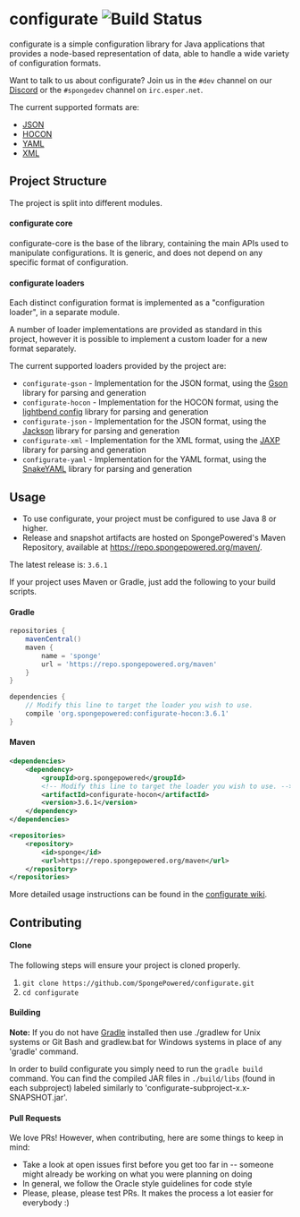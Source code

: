 # configurate ![Build Status](https://github.com/SpongePowered/Configurate/workflows/Build%20And%20Test/badge.svg)
configurate is a simple configuration library for Java applications that provides a node-based representation of data, able to handle a wide variety of configuration formats.

Want to talk to us about configurate? Join us in the `#dev` channel on our [Discord](https://discord.gg/PtaGRAs) or the `#spongedev` channel on `irc.esper.net`.

The current supported formats are:

* [JSON](https://www.json.org/)
* [HOCON](https://github.com/lightbend/config/blob/master/HOCON.md)
* [YAML](http://yaml.org/)
* [XML](https://www.w3.org/XML/)

## Project Structure
The project is split into different modules.

#### configurate core
configurate-core is the base of the library, containing the main APIs used to manipulate configurations. It is generic, and does not depend on any specific format of configuration.

#### configurate loaders
Each distinct configuration format is implemented as a "configuration loader", in a separate module.

A number of loader implementations are provided as standard in this project, however it is possible to implement a custom loader for a new format separately.

The current supported loaders provided by the project are:

* `configurate-gson` - Implementation for the JSON format, using the [Gson](https://github.com/google/gson) library for parsing and generation
* `configurate-hocon` - Implementation for the HOCON format, using the [lightbend config](https://github.com/lightbend/config) library for parsing and generation
* `configurate-json` - Implementation for the JSON format, using the [Jackson](https://github.com/FasterXML/jackson-core) library for parsing and generation
* `configurate-xml` - Implementation for the XML format, using the [JAXP](https://docs.oracle.com/javase/tutorial/jaxp/index.html) library for parsing and generation
* `configurate-yaml` - Implementation for the YAML format, using the [SnakeYAML](https://bitbucket.org/asomov/snakeyaml) library for parsing and generation


## Usage

* To use configurate, your project must be configured to use Java 8 or higher.
* Release and snapshot artifacts are hosted on SpongePowered's Maven Repository, available at https://repo.spongepowered.org/maven/.

The latest release is: `3.6.1`

If your project uses Maven or Gradle, just add the following to your build scripts.

#### Gradle

```groovy
repositories {
    mavenCentral()
    maven {
        name = 'sponge'
        url = 'https://repo.spongepowered.org/maven'
    }
}

dependencies {
    // Modify this line to target the loader you wish to use.
    compile 'org.spongepowered:configurate-hocon:3.6.1'
}
```

#### Maven

```xml
<dependencies>
    <dependency>
        <groupId>org.spongepowered</groupId>
        <!-- Modify this line to target the loader you wish to use. -->
        <artifactId>configurate-hocon</artifactId>
        <version>3.6.1</version>
    </dependency>
</dependencies>

<repositories>
    <repository>
        <id>sponge</id>
        <url>https://repo.spongepowered.org/maven</url>
    </repository>
</repositories>
```

More detailed usage instructions can be found in the [configurate wiki](https://github.com/SpongePowered/configurate/wiki).

## Contributing

#### Clone
The following steps will ensure your project is cloned properly.

1. `git clone https://github.com/SpongePowered/configurate.git`
2. `cd configurate`

#### Building
**Note:** If you do not have [Gradle](https://www.gradle.org/) installed then use ./gradlew for Unix systems or Git Bash and gradlew.bat for Windows systems in place of any 'gradle' command.

In order to build configurate you simply need to run the `gradle build` command. You can find the compiled JAR files in `./build/libs`  (found in each subproject) labeled similarly to 'configurate-subproject-x.x-SNAPSHOT.jar'.

#### Pull Requests
We love PRs! However, when contributing, here are some things to keep in mind:

- Take a look at open issues first before you get too far in -- someone might already be working on what you were planning on doing
- In general, we follow the Oracle style guidelines for code style
- Please, please, please test PRs. It makes the process a lot easier for everybody :)
